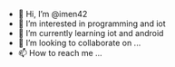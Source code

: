 - 👋 Hi, I’m @imen42
- 👀 I’m interested in programming and iot 
- 🌱 I’m currently learning iot and android
- 💞️ I’m looking to collaborate on ...
- 📫 How to reach me ...

<!---
imen42/imen42 is a ✨ special ✨ repository because its `README.md` (this file) appears on your GitHub profile.
You can click the Preview link to take a look at your changes.
--->
